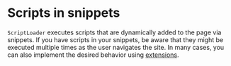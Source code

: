 # Scripts in snippets

`ScriptLoader` executes scripts that are dynamically added to the page via snippets. If you have scripts in your
snippets, be aware that they might be executed multiple times as the user navigates the site. In many cases, you can
also implement the desired behavior using [extensions](extensions-custom.md).
